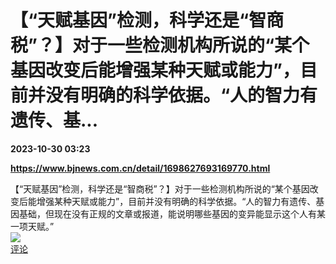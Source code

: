 # 【“天赋基因”检测，科学还是“智商税”？】对于一些检测机构所说的“某个基因改变后能增强某种天赋或能力”，目前并没有明确的科学依据。“人的智力有遗传、基...

**2023-10-30 03:23**

**https://www.bjnews.com.cn/detail/1698627693169770.html**

【“天赋基因”检测，科学还是“智商税”？】对于一些检测机构所说的“某个基因改变后能增强某种天赋或能力”，目前并没有明确的科学依据。“人的智力有遗传、基因基础，但现在没有正规的文章或报道，能说明哪些基因的变异能显示这个人有某一项天赋。”  
![](https://img3.chouti.com/CHOUTI_20231030/AACC59C7B1D0443D956E383F12F4FD06_W1431H1431.jpeg)  
[评论](https://m.chouti.com/link/40446825)